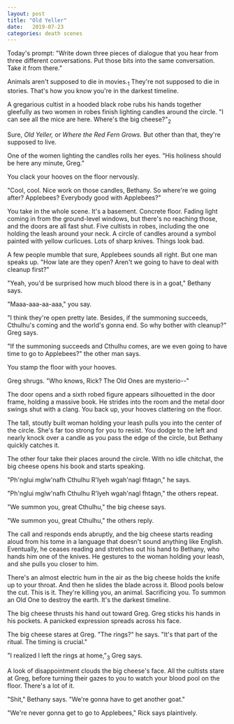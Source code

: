 ```yaml
---
layout: post
title: "Old Yeller"
date:   2019-07-23
categories: death scenes
---
```

Today's prompt: "Write down three pieces of dialogue that you hear from three different conversations. Put those bits into the same conversation. Take it from there."

Animals aren't supposed to die in movies.<sub>1</sub> They're not supposed to die in stories. That's how you know you're in the darkest timeline.

A gregarious cultist in a hooded black robe rubs his hands together gleefully as two women in robes finish lighting candles around the circle. "I can see all the mice are here. Where's the big cheese?"<sub>2</sub>

Sure, *Old Yeller,* or *Where the Red Fern Grows.* But other than that, they're supposed to live.

One of the women lighting the candles rolls her eyes. "His holiness should be here any minute, Greg."

You clack your hooves on the floor nervously.

"Cool, cool. Nice work on those candles, Bethany. So where're we going after? Applebees? Everybody good with Applebees?"

You take in the whole scene. It's a basement. Concrete floor. Fading light coming in from the ground-level windows, but there's no reaching those, and the doors are all fast shut. Five cultists in robes, including the one holding the leash around your neck. A circle of candles around a symbol painted with yellow curlicues. Lots of sharp knives. Things look bad.

A few people mumble that sure, Applebees sounds all right. But one man speaks up. "How late are they open? Aren't we going to have to deal with cleanup first?"

"Yeah, you'd be surprised how much blood there is in a goat," Bethany says.

"Maaa-aaa-aa-aaa," you say.

"I think they're open pretty late. Besides, if the summoning succeeds, Cthulhu's coming and the world's gonna end. So why bother with cleanup?" Greg says.

"If the summoning succeeds and Cthulhu comes, are we even going to have time to go to Applebees?" the other man says.

You stamp the floor with your hooves. 

Greg shrugs. "Who knows, Rick? The Old Ones are mysterio--"

The door opens and a sixth robed figure appears silhouetted in the door frame, holding a massive book. He strides into the room and the metal door swings shut with a clang. You back up, your hooves clattering on the floor.

The tall, stoutly built woman holding your leash pulls you into the center of the circle. She's far too strong for you to resist. You dodge to the left and nearly knock over a candle as you pass the edge of the circle, but Bethany quickly catches it.

The other four take their places around the circle. With no idle chitchat, the big cheese opens his book and starts speaking.

"Ph'nglui mglw'nafh Cthulhu R'lyeh wgah'nagl fhtagn," he says.

"Ph'nglui mglw'nafh Cthulhu R'lyeh wgah'nagl fhtagn," the others repeat.

"We summon you, great Cthulhu," the big cheese says.

"We summon you, great Cthulhu," the others reply. 

The call and responds ends abruptly, and the big cheese starts reading aloud from his tome in a language that doesn't sound anything like English. Eventually, he ceases reading and stretches out his hand to Bethany, who hands him one of the knives. He gestures to the woman holding your leash, and she pulls you closer to him.

There's an almost electric hum in the air as the big cheese holds the knife up to your throat. And then he slides the blade across it. Blood pools below the cut. This is it. They're killing you, an animal. Sacrificing you. To summon an Old One to destroy the earth. It's the darkest timeline.

The big cheese thrusts his hand out toward Greg. Greg sticks his hands in his pockets. A panicked expression spreads across his face.

The big cheese stares at Greg. "The rings?" he says. "It's that part of the ritual. The timing is crucial."

"I realized I left the rings at home,"<sub>3</sub> Greg says.

A look of disappointment clouds the big cheese's face. All the cultists stare at Greg, before turning their gazes to you to watch your blood pool on the floor. There's a lot of it.

"Shit," Bethany says. "We're gonna have to get another goat."

"We're never gonna get to go to Applebees," Rick says plaintively.
